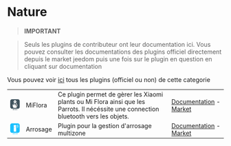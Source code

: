 
# Nature


>**IMPORTANT**

>Seuls les plugins de contributeur ont leur documentation ici. Vous pouvez consulter les documentations des plugins officiel directement depuis le market jeedom puis une fois sur le plugin en question en cliquant sur documentation


Vous pouvez voir [ici](https://market.jeedom.com/index.php?v=d&p=market&type=plugin&categorie=nature) tous les plugins (officiel ou non) de cette categorie

| | | | |
|--- | --- | --- | ---|
|<img src="MiFlora/MiFlora_icon.png" class="pluginLogo" width="100" />|MiFlora|Ce plugin permet de gèrer les Xiaomi plants ou Mi Flora ainsi que les Parrots. Il nécéssite une connection bluetooth vers les objets.|[Documentation](https://NextDom.github.io/plugin-MiFlora/#language#) - [Market](https://market.jeedom.com/index.php?v=d&p=market_display&id=2686)|
|<img src="arrosage/arrosage_icon.png" class="pluginLogo" width="100" />|Arrosage|Plugin pour la gestion d'arrosage multizone|[Documentation](https://jeedom.github.io/) - [Market](https://market.jeedom.com/index.php?v=d&p=market_display&id=2353)|
